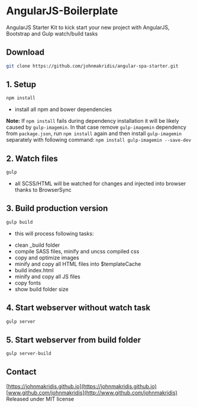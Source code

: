 # AngularJS-Boilerplate
AngularJS Starter Kit to kick start your new project with AngularJS, Bootstrap and Gulp watch/build tasks

## Download

```bash
git clone https://github.com/johnmakridis/angular-spa-starter.git
```

## 1. Setup
```bash
npm install
```
- install all npm and bower dependencies

**Note:** If `npm install` fails during dependency installation it will be likely caused by `gulp-imagemin`. In that case remove `gulp-imagemin` dependency from `package.json`, run `npm install` again and then install `gulp-imagemin` separately with following command: `npm install gulp-imagemin --save-dev`

## 2. Watch files
```bash
gulp
```
- all SCSS/HTML will be watched for changes and injected into browser thanks to BrowserSync

## 3. Build production version
```bash
gulp build
```
- this will process following tasks:
* clean _build folder
* compile SASS files, minify and uncss compiled css
* copy and optimize images
* minify and copy all HTML files into $templateCache
* build index.html
* minify and copy all JS files
* copy fonts
* show build folder size

## 4. Start webserver without watch task
```bash
gulp server
```

## 5. Start webserver from build folder
```bash
gulp server-build
```

## Contact
[https://johnmakridis.github.io](https://johnmakridis.github.io)<br>
[www.github.com/johnmakridis](http://www.github.com/johnmakridis)<br>
Released under MIT license